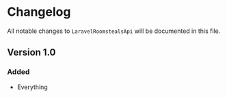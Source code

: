 # Changelog

All notable changes to `LaravelRoomstealsApi` will be documented in this file.

## Version 1.0

### Added
- Everything
